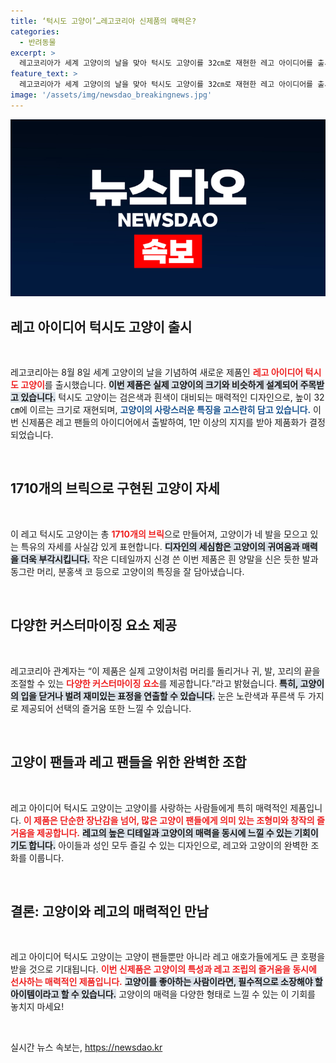 ```yaml
---
title: ‘턱시도 고양이’…레고코리아 신제품의 매력은?
categories:
  - 반려동물
excerpt: >
  레고코리아가 세계 고양이의 날을 맞아 턱시도 고양이를 32㎝로 재현한 레고 아이디어를 출시했습니다. 실제 고양이처럼 움직이는 기믹과 다양한 커스터마이징 요소로 고양이 팬들을 매료시키는 신제품! 클릭해 고양이의 매력을 만나보세요!
feature_text: >
  레고코리아가 세계 고양이의 날을 맞아 턱시도 고양이를 32㎝로 재현한 레고 아이디어를 출시했습니다. 실제 고양이처럼 움직이는 기믹과 다양한 커스터마이징 요소로 고양이 팬들을 매료시키는 신제품! 클릭해 고양이의 매력을 만나보세요!
image: '/assets/img/newsdao_breakingnews.jpg'
---
```


<p><img src="/assets/img/newsdao_breakingnews.jpg" alt="ranknews 속보" /></p>

<h2 data-ke-size="size26">레고 아이디어 턱시도 고양이 출시</h2>

<p data-ke-size="size16">&nbsp;</p>

<p>레고코리아는 8월 8일 세계 고양이의 날을 기념하여 새로운 제품인 <b><span style="color: #ee2323;">레고 아이디어 턱시도 고양이</span></b>를 출시했습니다. <b><span style="background-color: #21538527;">이번 제품은 실제 고양이의 크기와 비슷하게 설계되어 주목받고 있습니다.</span></b> 턱시도 고양이는 검은색과 흰색이 대비되는 매력적인 디자인으로, 높이 32㎝에 이르는 크기로 재현되며, <b><span style="color: #1a5490;">고양이의 사랑스러운 특징을 고스란히 담고 있습니다.</span></b> 이번 신제품은 레고 팬들의 아이디어에서 출발하여, 1만 이상의 지지를 받아 제품화가 결정되었습니다. </p>

<p data-ke-size="size16">&nbsp;</p>

<h2 data-ke-size="size26">1710개의 브릭으로 구현된 고양이 자세</h2>

<p data-ke-size="size16">&nbsp;</p>

<p>이 레고 턱시도 고양이는 총 <b><span style="color: #ee2323;">1710개의 브릭</span></b>으로 만들어져, 고양이가 네 발을 모으고 있는 특유의 자세를 사실감 있게 표현합니다. <b><span style="background-color: #21538527;">디자인의 세심함은 고양이의 귀여움과 매력을 더욱 부각시킵니다.</span></b> 작은 디테일까지 신경 쓴 이번 제품은 흰 양말을 신은 듯한 발과 동그란 머리, 분홍색 코 등으로 고양이의 특징을 잘 담아냈습니다. </p>

<p data-ke-size="size16">&nbsp;</p>

<h2 data-ke-size="size26">다양한 커스터마이징 요소 제공</h2>

<p data-ke-size="size16">&nbsp;</p>

<p>레고코리아 관계자는 “이 제품은 실제 고양이처럼 머리를 돌리거나 귀, 발, 꼬리의 끝을 조절할 수 있는 <b><span style="color: #ee2323;">다양한 커스터마이징 요소</span></b>를 제공합니다.”라고 밝혔습니다. <b><span style="background-color: #21538527;">특히, 고양이의 입을 닫거나 벌려 재미있는 표정을 연출할 수 있습니다.</span></b> 눈은 노란색과 푸른색 두 가지로 제공되어 선택의 즐거움 또한 느낄 수 있습니다.</p>

<p data-ke-size="size16">&nbsp;</p>

<h2 data-ke-size="size26">고양이 팬들과 레고 팬들을 위한 완벽한 조합</h2>

<p data-ke-size="size16">&nbsp;</p>

<p>레고 아이디어 턱시도 고양이는 고양이를 사랑하는 사람들에게 특히 매력적인 제품입니다. <b><span style="color: #ee2323;">이 제품은 단순한 장난감을 넘어, 많은 고양이 팬들에게 의미 있는 조형미와 창작의 즐거움을 제공합니다.</span></b> <b><span style="background-color: #21538527;">레고의 높은 디테일과 고양이의 매력을 동시에 느낄 수 있는 기회이기도 합니다.</span></b> 아이들과 성인 모두 즐길 수 있는 디자인으로, 레고와 고양이의 완벽한 조화를 이룹니다.</p>

<p data-ke-size="size16">&nbsp;</p>

<h2 data-ke-size="size26">결론: 고양이와 레고의 매력적인 만남</h2>

<p data-ke-size="size16">&nbsp;</p>

<p>레고 아이디어 턱시도 고양이는 고양이 팬들뿐만 아니라 레고 애호가들에게도 큰 호평을 받을 것으로 기대됩니다. <b><span style="color: #ee2323;">이번 신제품은 고양이의 특성과 레고 조립의 즐거움을 동시에 선사하는 매력적인 제품입니다.</span></b> <b><span style="background-color: #21538527;">고양이를 좋아하는 사람이라면, 필수적으로 소장해야 할 아이템이라고 할 수 있습니다.</span></b> 고양이의 매력을 다양한 형태로 느낄 수 있는 이 기회를 놓치지 마세요!</p>

<p data-ke-size="size16">&nbsp;</p>
실시간 뉴스 속보는, <a href="https://newsdao.kr" rel="dofollow">https://newsdao.kr</a>


